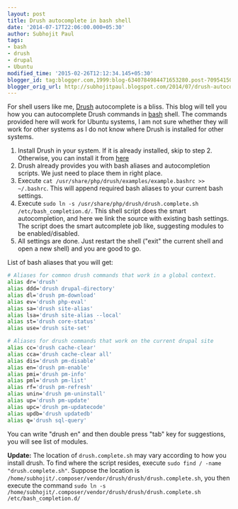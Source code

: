```yaml
---
layout: post
title: Drush autocomplete in bash shell
date: '2014-07-17T22:06:00.000+05:30'
author: Subhojit Paul
tags:
- bash
- drush
- drupal
- Ubuntu
modified_time: '2015-02-26T12:12:34.145+05:30'
blogger_id: tag:blogger.com,1999:blog-6340784984471653280.post-7095415015713181278
blogger_orig_url: http://subhojitpaul.blogspot.com/2014/07/drush-autocomplete-in-bash-shell.html
---
```


For shell users like me, [Drush](http://drush.ws/) autocomplete is a bliss. This blog will tell you how you can autocomplete Drush commands in [bash](http://www.gnu.org/software/bash/) shell. The commands provided here will work for Ubuntu systems, I am not sure whether they will work for other systems as I do not know where Drush is installed for other systems.

1. Install Drush in your system. If it is already installed, skip to step 2\. Otherwise, you can install it from [here](https://www.drupal.org/node/1791676)
2. Drush already provides you with bash aliases and autocompletion scripts. We just need to place them in right place.
3. Execute `cat /usr/share/php/drush/examples/example.bashrc >> ~/.bashrc`. This will append required bash aliases to your current bash settings.
4. Execute `sudo ln -s /usr/share/php/drush/drush.complete.sh /etc/bash_completion.d/`. This shell script does the smart autocompletion, and here we link the source with existing bash settings. The script does the smart autcomplete job like, suggesting modules to be enabled/disabled.
5. All settings are done. Just restart the shell ("exit" the current shell and open a new shell) and you are good to go.

List of bash aliases that you will get:

```bash
# Aliases for common drush commands that work in a global context.
alias dr='drush'
alias ddd='drush drupal-directory'
alias dl='drush pm-download'
alias ev='drush php-eval'
alias sa='drush site-alias'
alias lsa='drush site-alias --local'
alias st='drush core-status'
alias use='drush site-set'

# Aliases for drush commands that work on the current drupal site
alias cc='drush cache-clear'
alias cca='drush cache-clear all'
alias dis='drush pm-disable'
alias en='drush pm-enable'
alias pmi='drush pm-info'
alias pml='drush pm-list'
alias rf='drush pm-refresh'
alias unin='drush pm-uninstall'
alias up='drush pm-update'
alias upc='drush pm-updatecode'
alias updb='drush updatedb'
alias q='drush sql-query'
```

You can write "drush en" and then double press "tab" key for suggestions, you will see list of modules.

**Update:**
The location of `drush.complete.sh` may vary according to how you install drush. To find where the script resides, execute `sudo find / -name "drush.complete.sh"`. Suppose the location is `/home/subhojit/.composer/vendor/drush/drush/drush.complete.sh`, you then execute the command `sudo ln -s /home/subhojit/.composer/vendor/drush/drush/drush.complete.sh /etc/bash_completion.d/`
